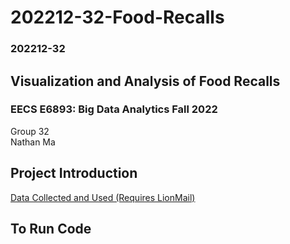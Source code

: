 # 202212-32-Food-Recalls
### 202212-32

## Visualization and Analysis of Food Recalls
### EECS E6893: Big Data Analytics Fall 2022
Group 32\
Nathan Ma

## Project Introduction
[Data Collected and Used (Requires LionMail)](https://drive.google.com/drive/folders/1Oc26bdlAPJln8gnjE_aZNBsIk-ORqANk?usp=sharing)

## To Run Code
